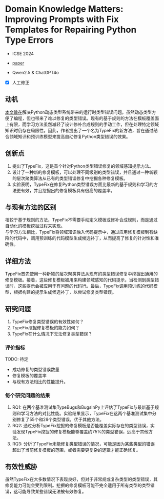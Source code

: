# Domain Knowledge Matters: Improving Prompts with Fix Templates for Repairing Python Type Errors

- ICSE 2024

- [paper](https://arxiv.org/pdf/2306.01394)

- Qwen2.5 & ChatGPT4o

- [x] 人工修正

## 动机

<u>本文旨在</u>解决Python动态类型系统带来的运行时类型错误问题。虽然动态类型方便了编程，但也带来了难以修复的类型错误。现有的基于规则的方法在模板覆盖面上有限，而学习方法虽然减轻了设计修补合成规则的手动工作，但在处理特定领域知识时仍存在局限性。因此，作者提出了一个名为TypeFix的新方法，旨在通过结合领域知识和预训练模型来提高自动修复Python类型错误的效果。

## 创新点

1. 提出了TypeFix，这是首个针对Python类型错误修复的领域感知提示方法。
2. 设计了一种新的修复模板，可以处理不同级别的类型错误，并且通过一种新颖的层次聚类算法从已有的类型错误修复中挖掘各种修复模板。
3. 实验表明，TypeFix在修复Python类型错误方面比最新的基于规则和学习的方法更有效，并且挖掘出的修复模板具有很高的覆盖率。

## 与现有方法的区别

相较于基于规则的方法，TypeFix不需要手动定义模板或修补合成规则，而是通过自动化的模板挖掘过程来实现。\
与学习方法相比，TypeFix将领域知识融入代码提示中，通过应用修复模板到有缺陷的代码中，调用预训练的代码模型生成候选补丁，从而提高了修复的针对性和准确性。

## 详细方法

TypeFix首先使用一种新颖的层次聚类算法从现有的类型错误修复中挖掘出通用的修复模板。接着，这些修复模板被用来构建领域感知的代码提示，当检测到类型错误时，这些提示会被应用于有问题的代码行。最后，TypeFix调用预训练的代码模型，根据构建的提示生成候选补丁，以尝试修复类型错误。

## 研究问题

1. TypeFix修复类型错误的有效性如何？
2. TypeFix挖掘修复模板的能力如何？
3. TypeFix在什么情况下无法修复类型错误？

### 评价指标

TODO: 待定
- 成功修复的类型错误数量
- 修复模板的覆盖率
- 与现有方法相比的性能提升。

### 每个研究问题的结果

1. RQ1: 在两个基准测试集TypeBugs和BugsInPy上评估了TypeFix与最新基于规则和学习方法的对比性能。实验结果显示，TypeFix在这两个基准测试集中分别修复了55个和26个类型错误，优于其他方法。
2. RQ2: 通过分析TypeFix挖掘的修复模板是否能覆盖实际存在的类型错误，实验发现TypeFix挖掘的修复模板能够覆盖约75%的类型错误，远高于其他方法。
3. RQ3: 分析了TypeFix未能修复类型错误的情况，可能是因为某些类型的错误超出了当前修复模板的范围，或者需要更复杂的逻辑才能正确修复。

## 有效性威胁

虽然TypeFix在大多数情况下表现良好，但对于非常规或复杂类型的类型错误，其修复能力可能会受到限制。挖掘的修复模板可能不完全适用于所有类型的类型错误，这可能导致某些错误无法被有效修复。